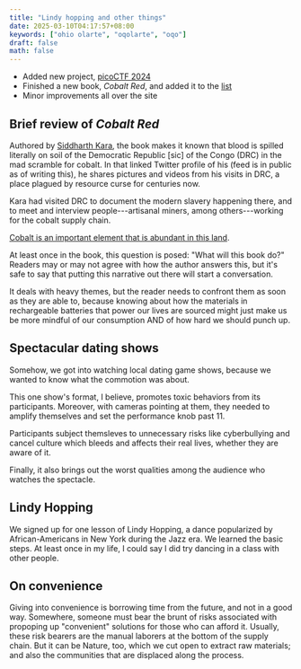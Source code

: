 ```yaml
---
title: "Lindy hopping and other things"
date: 2025-03-10T04:17:57+08:00
keywords: ["ohio olarte", "oqolarte", "oqo"]
draft: false
math: false
---
```


- Added new project, [picoCTF 2024](/picoctf-2024)
- Finished a new book, *Cobalt Red*, and added it to the [list](/books)
- Minor improvements all over the site

## Brief review of *Cobalt Red*

Authored by [Siddharth Kara](https://x.com/siddharthkara), the book
makes it known that blood is spilled literally on soil of the Democratic
Republic [sic] of the Congo (DRC) in the mad scramble for cobalt. In
that linked Twitter profile of his (feed is in public as of writing
this), he shares pictures and videos from his visits in DRC, a place
plagued by resource curse for centuries now.

Kara had visited DRC to document the modern slavery happening there, and
to meet and interview people---artisanal miners, among others---working
for the cobalt supply chain.

[Cobalt is an important element that is abundant in this land](/cobalt-in-congo).

At least once in the book, this question is posed: "What will this book
do?" Readers may or may not agree with how the author answers this, but
it's safe to say that putting this narrative out there will start a
conversation.

It deals with heavy themes, but the reader needs to confront them as
soon as they are able to, because knowing about how the materials in
rechargeable batteries that power our lives are sourced might just make
us be more mindful of our consumption AND of how hard we should punch
up.

## Spectacular dating shows

Somehow, we got into watching local dating game shows, because we wanted
to know what the commotion was about.

This one show's format, I believe, promotes toxic behaviors from its
participants. Moreover, with cameras pointing at them, they needed to
amplify themselves and set the performance knob past 11.

Participants subject themsleves to unnecessary risks like cyberbullying
and cancel culture which bleeds and affects their real lives, whether
they are aware of it.

Finally, it also brings out the worst qualities among the audience who
watches the spectacle.

## Lindy Hopping

We signed up for one lesson of Lindy Hopping, a dance popularized by
African-Americans in New York during the Jazz era. We learned the basic
steps. At least once in my life, I could say I did try dancing in a
class with other people.

## On convenience

Giving into convenience is borrowing time from the future, and not in a
good way. Somewhere, someone must bear the brunt of risks associated
with propoping up "convenient" solutions for those who can afford it.
Usually, these risk bearers are the manual laborers at the bottom of the
supply chain. But it can be Nature, too, which we cut open to extract raw
materials; and also the communities that are displaced along the process.
